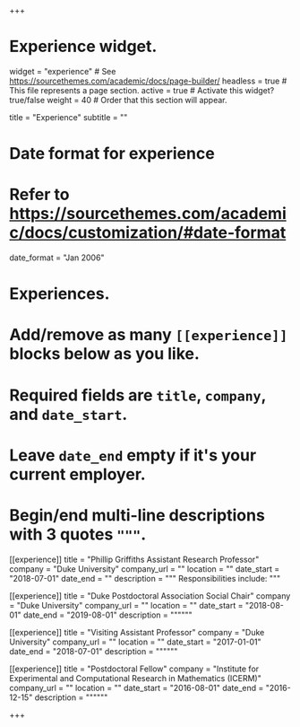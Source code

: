 +++
# Experience widget.
widget = "experience"  # See https://sourcethemes.com/academic/docs/page-builder/
headless = true  # This file represents a page section.
active = true  # Activate this widget? true/false
weight = 40  # Order that this section will appear.

title = "Experience"
subtitle = ""

# Date format for experience
#   Refer to https://sourcethemes.com/academic/docs/customization/#date-format
date_format = "Jan 2006"

# Experiences.
#   Add/remove as many `[[experience]]` blocks below as you like.
#   Required fields are `title`, `company`, and `date_start`.
#   Leave `date_end` empty if it's your current employer.
#   Begin/end multi-line descriptions with 3 quotes `"""`.
[[experience]]
  title = "Phillip Griffiths Assistant Research Professor"
  company = "Duke University"
  company_url = ""
  location = ""
  date_start = "2018-07-01"
  date_end = ""
  description = """
  Responsibilities include:
  """

[[experience]]
  title = "Duke Postdoctoral Association Social Chair"
  company = "Duke University"
  company_url = ""
  location = ""
  date_start = "2018-08-01"
  date_end = "2019-08-01"
  description = """"""

[[experience]]
  title = "Visiting Assistant Professor"
  company = "Duke University"
  company_url = ""
  location = ""
  date_start = "2017-01-01"
  date_end = "2018-07-01"
  description = """"""
  
[[experience]]
  title = "Postdoctoral Fellow"
  company = "Institute for Experimental and Computational Research in Mathematics (ICERM)"
  company_url = ""
  location = ""
  date_start = "2016-08-01"
  date_end = "2016-12-15"
  description = """"""

+++
